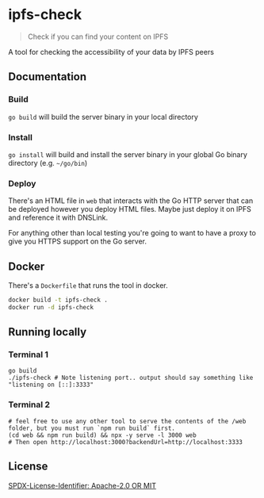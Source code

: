 ipfs-check
=======================

> Check if you can find your content on IPFS

A tool for checking the accessibility of your data by IPFS peers

## Documentation


### Build

`go build` will build the server binary in your local directory

### Install
`go install` will build and install the server binary in your global Go binary directory (e.g. `~/go/bin`)

### Deploy

There's an HTML file in `web` that interacts with the Go HTTP server that can be deployed however you deploy HTML files. 
Maybe just deploy it on IPFS and reference it with DNSLink.

For anything other than local testing you're going to want to have a proxy to give you HTTPS support on the Go server.

## Docker

There's a `Dockerfile` that runs the tool in docker.

```sh
docker build -t ipfs-check .
docker run -d ipfs-check
```

## Running locally

### Terminal 1
```
go build
./ipfs-check # Note listening port.. output should say something like "listening on [::]:3333"
```

### Terminal 2
```
# feel free to use any other tool to serve the contents of the /web folder, but you must run `npm run build` first.
(cd web && npm run build) && npx -y serve -l 3000 web
# Then open http://localhost:3000?backendUrl=http://localhost:3333
```

## License

[SPDX-License-Identifier: Apache-2.0 OR MIT](LICENSE.md)
